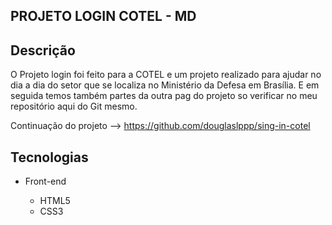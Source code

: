 ## PROJETO LOGIN COTEL - MD


## Descrição

O Projeto login foi feito para a COTEL e um projeto realizado para ajudar no dia a dia do setor que se localiza no Ministério da Defesa em Brasília. E em seguida temos também partes da outra pag do projeto so verificar no meu repositório aqui do Git mesmo.

Continuação do projeto --> https://github.com/douglaslppp/sing-in-cotel

## Tecnologias

<ul>
  <li>Front-end</li>
  <ul>
    <li>HTML5</li>
    <li>CSS3</li>
  </ul>
</ul>
<h1>
